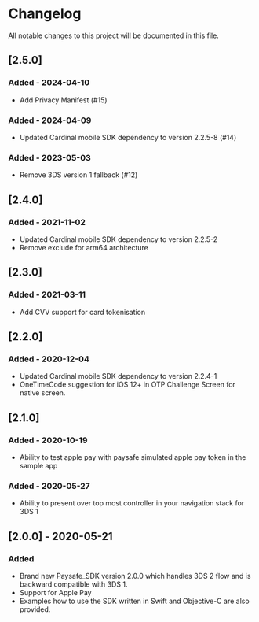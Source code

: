 # Changelog

All notable changes to this project will be documented in this file.

## [2.5.0] 
### Added - 2024-04-10
- Add Privacy Manifest (#15)
### Added - 2024-04-09
- Updated Cardinal mobile SDK dependency to version 2.2.5-8 (#14)
### Added - 2023-05-03
- Remove 3DS version 1 fallback (#12)

## [2.4.0] 
### Added - 2021-11-02
- Updated Cardinal mobile SDK dependency to version 2.2.5-2
- Remove exclude for arm64 architecture

## [2.3.0] 
### Added - 2021-03-11
- Add CVV support for card tokenisation

## [2.2.0] 
### Added - 2020-12-04
- Updated Cardinal mobile SDK dependency to version 2.2.4-1
- OneTimeCode suggestion for iOS 12+ in OTP Challenge Screen for native screen.

## [2.1.0] 
### Added - 2020-10-19
- Ability to test apple pay with paysafe simulated apple pay token in the sample app
### Added - 2020-05-27
- Ability to present over top most controller in your navigation stack for 3DS 1

## [2.0.0] - 2020-05-21
### Added
- Brand new Paysafe_SDK version 2.0.0 which handles 3DS 2 flow and is backward compatible with 3DS 1. 
- Support for Apple Pay
- Examples how to use the SDK written in Swift and Objective-C are also provided.
